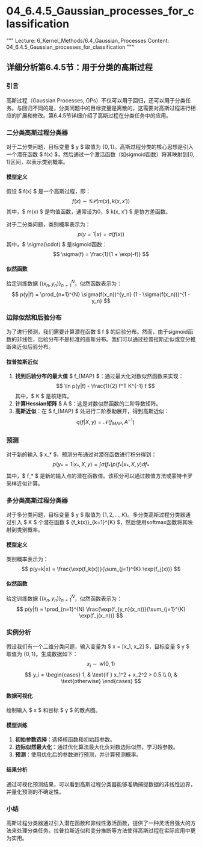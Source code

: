 # 04_6.4.5_Gaussian_processes_for_classification

"""
Lecture: 6_Kernel_Methods/6.4_Gaussian_Processes
Content: 04_6.4.5_Gaussian_processes_for_classification
"""

## 详细分析第6.4.5节：用于分类的高斯过程

### 引言
高斯过程（Gaussian Processes, GPs）不仅可以用于回归，还可以用于分类任务。与回归不同的是，分类问题中的目标变量是离散的，这需要对高斯过程进行相应的扩展和修改。第6.4.5节详细介绍了高斯过程在分类任务中的应用。

### 二分类高斯过程分类器
对于二分类问题，目标变量 $ y $ 取值为 $\{0, 1\}$。高斯过程分类的核心思想是引入一个潜在函数 $ f(x) $，然后通过一个激活函数（如sigmoid函数）将其映射到[0, 1]区间，以表示类别概率。

#### 模型定义
假设 $ f(x) $ 是一个高斯过程，即：
$$ f(x) \sim \mathcal{GP}(m(x), k(x, x')) $$
其中，$ m(x) $ 是均值函数，通常设为0，$ k(x, x') $ 是协方差函数。

对于二分类问题，类别概率表示为：
$$ p(y=1|x) = \sigma(f(x)) $$
其中，$ \sigma(\cdot) $ 是sigmoid函数：
$$ \sigma(f) = \frac{1}{1 + \exp(-f)} $$

#### 似然函数
给定训练数据 $\{(x_n, y_n)\}_{n=1}^{N}$，似然函数表示为：
$$ p(y|f) = \prod_{n=1}^{N} \sigma(f(x_n))^{y_n} (1 - \sigma(f(x_n)))^{1 - y_n} $$

### 边际似然和后验分布
为了进行预测，我们需要计算潜在函数 $ f $ 的后验分布。然而，由于sigmoid函数的非线性，后验分布不是标准的高斯分布。我们可以通过拉普拉斯近似或变分推断来近似后验分布。

#### 拉普拉斯近似
1. **找到后验分布的最大值** $ f_{MAP} $：通过最大化对数似然函数来实现：
   $$ \ln p(y|f) - \frac{1}{2} f^T K^{-1} f $$
   其中，$ K $ 是核矩阵。
2. **计算Hessian矩阵** $ A $：这是对数似然函数的二阶导数矩阵。
3. **高斯近似**：在 $ f_{MAP} $ 处进行二阶泰勒展开，得到高斯近似：
   $$ q(f|X, y) = \mathcal{N}(f_{MAP}, A^{-1}) $$

### 预测
对于新的输入 $ x_* $，预测分布通过对潜在函数进行积分得到：
$$ p(y_*=1|x_*, X, y) = \int \sigma(f_*) p(f_*|x_*, X, y) df_* $$
其中，$ f_* $ 是新的输入点的潜在函数值。该积分可以通过数值方法或蒙特卡罗采样近似计算。

### 多分类高斯过程分类器
对于多分类问题，目标变量 $ y $ 取值为 $\{1, 2, ..., K\}$。多分类高斯过程分类器通过引入 $ K $ 个潜在函数 $ \{f_k(x)\}_{k=1}^{K} $，然后使用softmax函数将其映射到类别概率。

#### 模型定义
类别概率表示为：
$$ p(y=k|x) = \frac{\exp(f_k(x))}{\sum_{j=1}^{K} \exp(f_j(x))} $$

#### 似然函数
给定训练数据 $\{(x_n, y_n)\}_{n=1}^{N}$，似然函数表示为：
$$ p(y|f) = \prod_{n=1}^{N} \frac{\exp(f_{y_n}(x_n))}{\sum_{j=1}^{K} \exp(f_j(x_n))} $$

### 实例分析
假设我们有一个二维分类问题，输入变量为 $ x = [x_1, x_2] $，目标变量 $ y $ 取值为 $\{0, 1\}$。生成数据如下：
$$ x_i \sim \mathcal{U}(0, 1) $$
$$ y_i = \begin{cases} 
1, & \text{if } x_1^2 + x_2^2 > 0.5 \\
0, & \text{otherwise}
\end{cases} $$

#### 数据可视化
绘制输入 $ x $ 和目标 $ y $ 的散点图。

#### 模型训练
1. **初始参数选择**：选择核函数和初始超参数。
2. **边际似然最大化**：通过优化算法最大化负对数边际似然，学习超参数。
3. **预测**：使用优化后的参数进行预测，并计算预测概率。

#### 结果分析
通过可视化预测结果，可以看到高斯过程分类器能够准确捕捉数据的非线性边界，并量化预测的不确定性。

### 小结
高斯过程分类器通过引入潜在函数和非线性激活函数，提供了一种灵活且强大的方法来处理分类任务。拉普拉斯近似和变分推断等方法使得高斯过程在实际应用中更为实用。
